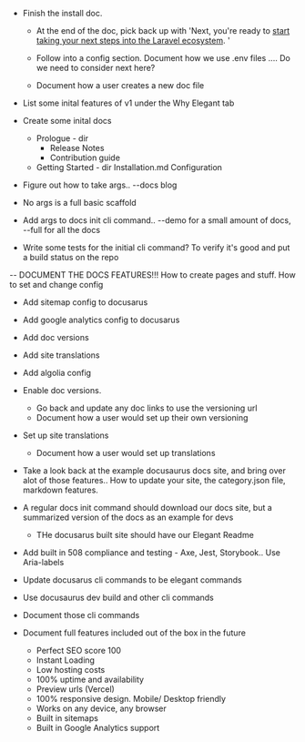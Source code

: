 - Finish the install doc.
    - At the end of the doc, pick back up with 'Next, you're ready to [start taking your next steps into the Laravel ecosystem](#next-steps). '

    - Follow into a config section. Document how we use .env files .... Do we need to consider next here?

    - Document how a user creates a new doc file


- List some inital features of v1 under the Why Elegant tab

- Create some inital docs

    - Prologue - dir
        - Release Notes
        - Contribution guide
    - Getting Started - dir
        Installation.md
        Configuration



- Figure out how to take args.. --docs blog
- No args is a full basic scaffold

- Add args to docs init cli command.. --demo for a small amount of docs, --full for all the docs

- Write some tests for the initial cli command? To verify it's good and put a build status on the repo

-- DOCUMENT THE DOCS FEATURES!!! How to create pages and stuff. How to set and change config

- Add sitemap config to docusarus
- Add google analytics config to docusarus
- Add doc versions
- Add site translations
- Add algolia config

- Enable doc versions.
    - Go back and update any doc links to use the versioning url
    - Document how a user would set up their own versioning 

- Set up site translations
    - Document how a user would set up translations

- Take a look back at the example docusaurus docs site, and bring over alot of those features.. How to update your site, the category.json file, markdown features.

- A regular docs init command should download our docs site, but a summarized version of the docs as an example for devs
    - THe docusarus built site should have our Elegant Readme


- Add built in 508 compliance and testing  - Axe, Jest, Storybook.. Use Aria-labels

- Update docusarus cli commands to be elegant commands
- Use docusaurus dev build and other cli commands
- Document those cli commands





- Document full features included out of the box in the future

    - Perfect SEO score 100
    - Instant Loading
    - Low hosting costs
    - 100% uptime and availability
    - Preview urls (Vercel)
    - 100% responsive design. Mobile/ Desktop friendly
    - Works on any device, any browser
    - Built in sitemaps
    - Built in Google Analytics support